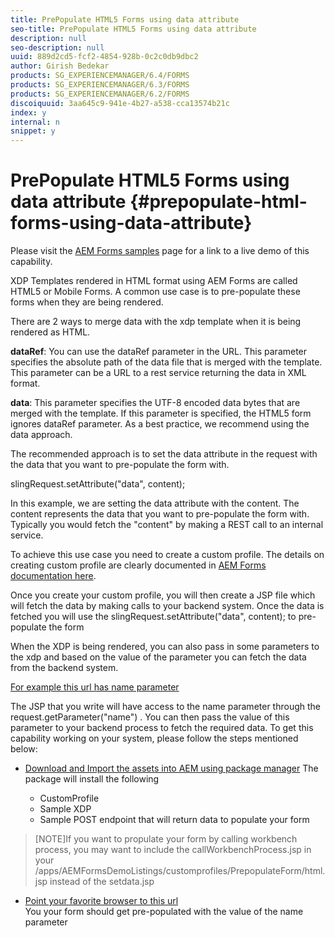 ```yaml
---
title: PrePopulate HTML5 Forms using data attribute
seo-title: PrePopulate HTML5 Forms using data attribute
description: null
seo-description: null
uuid: 889d2cd5-fcf2-4854-928b-0c2c0db9dbc2
author: Girish Bedekar
products: SG_EXPERIENCEMANAGER/6.4/FORMS
products: SG_EXPERIENCEMANAGER/6.3/FORMS
products: SG_EXPERIENCEMANAGER/6.2/FORMS
discoiquuid: 3aa645c9-941e-4b27-a538-cca13574b21c
index: y
internal: n
snippet: y
---
```


# PrePopulate HTML5 Forms using data attribute {#prepopulate-html-forms-using-data-attribute}

Please visit the [AEM Forms samples](https://forms.enablementadobe.com/content/samples/samples.html?query=0) page for a link to a live demo of this capability.

XDP Templates rendered in HTML format using AEM Forms are called HTML5 or Mobile Forms. A common use case is to pre-populate these forms when they are being rendered.

There are 2 ways to merge data with the  xdp  template when it is being rendered as HTML.

**dataRef**: You can use the  dataRef  parameter in the URL. This parameter specifies the absolute path of the data file that is merged with the template. This parameter can be a URL to a rest service returning the data in XML format.

**data**: This parameter specifies the UTF-8 encoded data bytes that are merged with the template. If this parameter is specified, the HTML5 form ignores dataRef parameter. As a best practice, we recommend using the data approach.

The recommended approach is to set the data attribute in the request with the data that you want to pre-populate the form with.

slingRequest.setAttribute("data", content);

In this example, we are setting the data attribute with the content. The content represents the data that you want to pre-populate the form with. Typically you would fetch the "content" by making a REST call to an internal service.

To achieve this use case you need to create a custom profile. The details on creating custom profile are clearly documented in [AEM Forms documentation here](https://helpx.adobe.com/aem-forms/6/html5-forms/custom-profile.html).

Once you create your custom profile, you will then create a JSP file which will fetch the data by making calls to your backend system. Once the data is fetched you will use the slingRequest.setAttribute("data", content); to pre-populate the form

When the XDP is being rendered, you can also pass in some parameters to the  xdp  and based on the value of the parameter you can fetch the data from the backend system.

[For example this url has name parameter](http://localhost:4502/content/dam/formsanddocuments/PrepopulateMobileForm.xdp/jcr:content?name=john)

The JSP that you write will have access to the name parameter through the request.getParameter("name") . You can then pass the value of this parameter to your backend process to fetch the required data.
To get this capability working on your system, please follow the steps mentioned below:

* [Download and Import the assets into AEM using package manager](assets/prepopulatemobileform.zip)
The package will install the following  

  * CustomProfile  
  * Sample XDP  
  * Sample POST endpoint that will return data to populate your form  

>[NOTE]If you want to propulate your form by calling workbench process, you may want to include the callWorkbenchProcess.jsp in your /apps/AEMFormsDemoListings/customprofiles/PrepopulateForm/html.jsp instead of the setdata.jsp  
  
* [Point your favorite browser to this url](  
http://localhost:4502/content/dam/formsanddocuments/PrepopulateMobileForm.xdp/jcr:content?name=Adobe%20Systems)  
You your form should get pre-populated with the value of the name parameter
